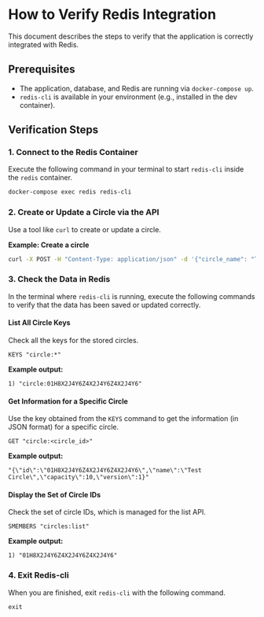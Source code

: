# How to Verify Redis Integration

This document describes the steps to verify that the application is correctly integrated with Redis.

## Prerequisites

- The application, database, and Redis are running via `docker-compose up`.
- `redis-cli` is available in your environment (e.g., installed in the dev container).

## Verification Steps

### 1. Connect to the Redis Container

Execute the following command in your terminal to start `redis-cli` inside the `redis` container.

```bash
docker-compose exec redis redis-cli
```

### 2. Create or Update a Circle via the API

Use a tool like `curl` to create or update a circle.

**Example: Create a circle**
```bash
curl -X POST -H "Content-Type: application/json" -d '{"circle_name": "Test Circle", "capacity": 10}' http://127.0.0.1:3000/circle
```

### 3. Check the Data in Redis

In the terminal where `redis-cli` is running, execute the following commands to verify that the data has been saved or updated correctly.

#### List All Circle Keys

Check all the keys for the stored circles.

```redis-cli
KEYS "circle:*"
```

**Example output:**
```
1) "circle:01H8X2J4Y6Z4X2J4Y6Z4X2J4Y6"
```

#### Get Information for a Specific Circle

Use the key obtained from the `KEYS` command to get the information (in JSON format) for a specific circle.

```redis-cli
GET "circle:<circle_id>"
```

**Example output:**
```
"{\"id\":\"01H8X2J4Y6Z4X2J4Y6Z4X2J4Y6\",\"name\":\"Test Circle\",\"capacity\":10,\"version\":1}"
```

#### Display the Set of Circle IDs

Check the set of circle IDs, which is managed for the list API.

```redis-cli
SMEMBERS "circles:list"
```

**Example output:**
```
1) "01H8X2J4Y6Z4X2J4Y6Z4X2J4Y6"
```

### 4. Exit Redis-cli

When you are finished, exit `redis-cli` with the following command.

```redis-cli
exit
```
